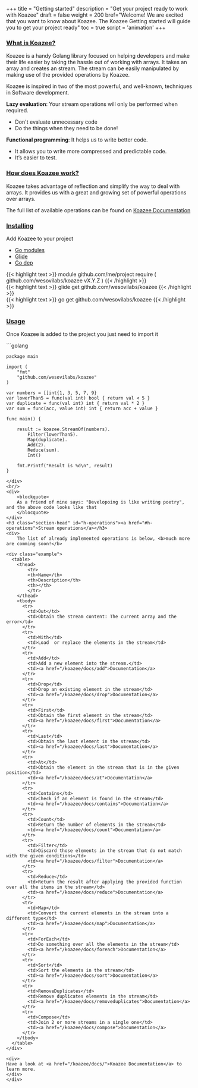 +++
title = "Getting started"
description = "Get your project ready to work with Koazee"
draft = false
weight = 200
bref="Welcome! We are excited that you want to know about Koazee. The Koazee Getting started will guide you to get your project ready"
toc = true
script = 'animation'
+++
<h3 class="section-head" id="h-whatis"><a href="#h-whatis">What is Koazee?</a></h3>
<p>
    Koazee is a handy Golang library focused on helping developers and make their life easier by taking the hassle out of working with arrays.
    It takes an array and creates an stream. The stream can be easily manipulated by making use of the provided operations by Koazee. 
</p>

<p>
    Koazee is inspired in two of the most powerful, and well-known, techniques in Software development. 
</p>
<p>
    <b>Lazy evaluation</b>: Your stream operations will only be performed when required.
    <ul>
        <li>Don't evaluate unnecessary code</li>
        <li>Do the things when they need to be done!</li>
    </ul>
</p>
<p>    
    <b>Functional programming</b>: It helps us to write better code.
    <ul>
        <li>It allows you to write more compressed and predictable code.</li>
        <li>It’s easier to test.</li>
    </ul>
</p>   

<h3 class="section-head" id="h-howwork"><a href="#h-howwork">How does Koazee work?</a></h3>
<p>
 Koazee takes advantage of reflection and simplify the way to deal with arrays. It provides us with a great and growing 
 set of powerful operations over arrays.
</p>
<p>
    The full list of available operations can be found on <a href="/koazee/docs/">Koazee Documentation</a>
</p>
<h3 class="section-head" id="h-installing"><a href="#h-installing">Installing</a></h3>
<p>
    Add Koazee to your project 
</p>
<nav class="tabs" data-component="tabs">
    <ul>
      <li class="active">
        <a href="#modules">Go modules</a>
      </li>
      <li>
        <a href="#glide">Glide</a>
      </li>
      <li>
        <a href="#godep">Go dep</a>
      </li>
    </ul>
</nav>
<div id="modules">    
{{< highlight text >}}
    module github.com/me/project
    require ( 
        github.com/wesovilabs/koazee vX.Y.Z
    )
{{< /highlight >}}
</div>
<div id="glide">
{{< highlight text >}}
    glide get github.com/wesovilabs/koazee
{{< /highlight >}}
</div>
<div id="godep">
{{< highlight text >}}
    go get github.com/wesovilabs/koazee
{{< /highlight >}}
</div>

<h3 class="section-head" id="h-usage"><a href="#h-usage">Usage</a></h3>
<p>
Once Koazee is added to the project you just need to import it 
</p>
<div>
```golang 
    
    package main
    
    import (
    	"fmt"
    	"github.com/wesovilabs/koazee"
    )
    
    var numbers = []int{1, 3, 5, 7, 9}
    var lowerThan5 = func(val int) bool { return val < 5 }
    var duplicate = func(val int) int { return val * 2 }
    var sum = func(acc, value int) int { return acc + value }
    
    func main() {
    
    	result := koazee.StreamOf(numbers).
    		Filter(lowerThan5).
    		Map(duplicate).
    		Add(2).
    		Reduce(sum).
    		Int()
    		
    	fmt.Printf("Result is %d\n", result)
    }

```
</div>
<br/>
<div>
    <blockquote>
    As a friend of mine says: "Developoing is like writing poetry", and the above code looks like that
    </blocquote>
</div>
<h3 class="section-head" id="h-operations"><a href="#h-operations">Stream operations</a></h3>
<div>
    The list of already implemented operations is below, <b>much more are comming soon!</b>

<div class="example">
  <table>
    <thead>
        <tr>
        <th>Name</th>
        <th>Description</th>
        <th></th>
        </tr>
    </thead>
    <tbody>
      <tr>
        <td>Out</td>
        <td>Obtain the stream content: The current array and the error</td>
      </tr>  
      <tr>
        <td>With</td>
        <td>Load  or replace the elements in the stream</td>
      </tr>
      <tr>
        <td>Add</td>
        <td>Add a new element into the stream.</td>
        <td><a href="/koazee/docs/add">Documentation</a>
      </tr>
      <tr>
        <td>Drop</td>
        <td>Drop an existing element in the stream</td>
        <td><a href="/koazee/docs/drop">Documentation</a>
      </tr>
      <tr>
        <td>First</td>
        <td>Obtain the first element in the stream</td>
        <td><a href="/koazee/docs/first">Documentation</a>
      </tr>
      <tr>
        <td>Last</td>
        <td>Obtain the last element in the stream</td>
        <td><a href="/koazee/docs/last">Documentation</a>
      </tr>
      <tr>
        <td>At</td>
        <td>Obtain the element in the stream that is in the given position</td>
        <td><a href="/koazee/docs/at">Documentation</a>
      </tr>
      <tr>
        <td>Contains</td>
        <td>Check if an element is found in the stream</td>
        <td><a href="/koazee/docs/contains">Documentation</a>
      </tr>
      <tr>
        <td>Count</td>
        <td>Return the number of elements in the stream</td>
        <td><a href="/koazee/docs/count">Documentation</a>
      </tr>
      <tr>
        <td>Filter</td>
        <td>Discard those elements in the stream that do not match with the given conditions</td>
        <td><a href="/koazee/docs/filter">Documentation</a>
      </tr>
      <tr>
        <td>Reduce</td>
        <td>Return the result after applying the provided function over all the items in the stream</td>
        <td><a href="/koazee/docs/reduce">Documentation</a>
      </tr>
      <tr>
        <td>Map</td>
        <td>Convert the current elements in the stream into a different type</td>
        <td><a href="/koazee/docs/map">Documentation</a>
      </tr>
      <tr>
        <td>ForEach</td>
        <td>Do something over all the elements in the stream</td>
        <td><a href="/koazee/docs/foreach">Documentation</a>
      </tr>  
      <tr>
        <td>Sort</td>
        <td>Sort the elements in the stream</td>
        <td><a href="/koazee/docs/sort">Documentation</a>
      </tr>  
      <tr>
        <td>RemoveDuplicates</td>
        <td>Remove duplicates elements in the stream</td>
        <td><a href="/koazee/docs/removeduplicates">Documentation</a>
      </tr>    
      <tr>
        <td>Compose</td>
        <td>Join 2 or more streams in a single one</td>
        <td><a href="/koazee/docs/compose">Documentation</a>
      </tr>      
    </tbody>
  </table>
</div>

<div>
Have a look at <a href="/koazee/docs/">Koazee Documentation</a> to learn more.
</div>
</div>